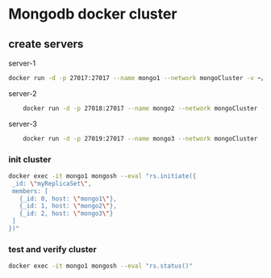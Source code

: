 # Mongodb docker cluster

## create servers

server-1

```bash
docker run -d -p 27017:27017 --name mongo1 --network mongoCluster -v ~/docker-data/mongo1:/data/db --restart always mongo:5 mongod --replSet myReplicaSet --bind_ip localhost,mongo1
```

server-2

```bash
    docker run -d -p 27018:27017 --name mongo2 --network mongoCluster -v ~/docker-data/mongo2:/data/db --restart always mongo:5 mongod --replSet myReplicaSet --bind_ip localhost,mongo2
```

server-3

```bash
    docker run -d -p 27019:27017 --name mongo3 --network mongoCluster -v ~/docker-data/mongo3:/data/db --restart always mongo:5 mongod --replSet myReplicaSet --bind_ip localhost,mongo3
```

### init cluster

```bash
docker exec -it mongo1 mongosh --eval "rs.initiate({
 _id: \"myReplicaSet\",
 members: [
   {_id: 0, host: \"mongo1\"},
   {_id: 1, host: \"mongo2\"},
   {_id: 2, host: \"mongo3\"}
 ]
})"
```

### test and verify cluster

```bash
docker exec -it mongo1 mongosh --eval "rs.status()"

```
